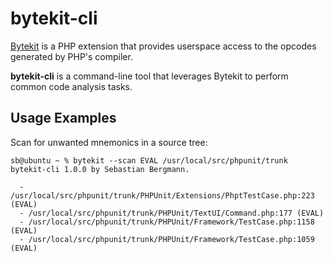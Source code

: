 bytekit-cli
===========

[Bytekit](http://www.bytekit.org/) is a PHP extension that provides userspace
access to the opcodes generated by PHP's compiler.

**bytekit-cli** is a command-line tool that leverages Bytekit to perform common
code analysis tasks.

Usage Examples
--------------

Scan for unwanted mnemonics in a source tree:

    sb@ubuntu ~ % bytekit --scan EVAL /usr/local/src/phpunit/trunk 
    bytekit-cli 1.0.0 by Sebastian Bergmann.

      - /usr/local/src/phpunit/trunk/PHPUnit/Extensions/PhptTestCase.php:223 (EVAL)
      - /usr/local/src/phpunit/trunk/PHPUnit/TextUI/Command.php:177 (EVAL)
      - /usr/local/src/phpunit/trunk/PHPUnit/Framework/TestCase.php:1158 (EVAL)
      - /usr/local/src/phpunit/trunk/PHPUnit/Framework/TestCase.php:1059 (EVAL)

